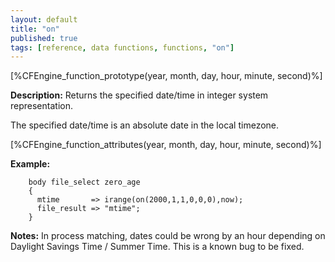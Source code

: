 ```yaml
---
layout: default
title: "on"
published: true
tags: [reference, data functions, functions, "on"]
---
```


[%CFEngine_function_prototype(year, month, day, hour, minute, second)%]

**Description:** Returns the specified date/time in integer system representation.

The specified date/time is an absolute date in the local timezone.

[%CFEngine_function_attributes(year, month, day, hour, minute, second)%]

**Example:**

```cf3
    body file_select zero_age
    {
      mtime       => irange(on(2000,1,1,0,0,0),now);
      file_result => "mtime";
    }
```

**Notes:**
In process matching, dates could be wrong by an hour depending on Daylight 
Savings Time / Summer Time. This is a known bug to be fixed.
